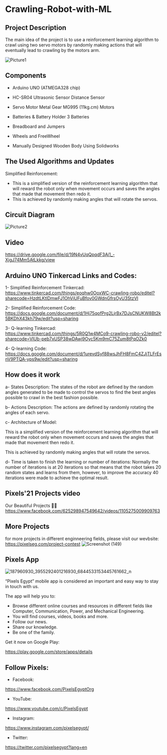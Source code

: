 ﻿# Crawling-Robot-with-ML


## Project Description
The main idea of the project is to use a reinforcement learning algorithm to crawl using two servo motors by randomly making actions that will eventually lead to crawling by the motors arm.

![Picture1](https://user-images.githubusercontent.com/80456446/124988035-ceacf380-e03d-11eb-82ad-f8f3c0914a18.png)


## Components

- Arduino UNO (ATMEGA328 chip)

- HC-SR04 Ultrasonic Sensor
Distance Sensor

- Servo Motor Metal Gear MG995 (11kg.cm)
Motors

- Batteries & Battery Holder
3 Batteries

- Breadboard and Jumpers

- Wheels and FreeWheel

- Manually Designed Wooden Body
Using Solidworks

## The Used Algorithms and Updates
Simplified Reinforcement:

- This is a simplified version of the reinforcement learning algorithm that will reward the robot only when movement occurs and saves the angles that made that movement then redo it.
- This is achieved by randomly making angles that will rotate the servos.

## Circuit Diagram
![Picture2](https://user-images.githubusercontent.com/80456446/124988447-47ac4b00-e03e-11eb-91ac-a2cf3c51767b.png)

## Video
https://drive.google.com/file/d/19N4vUqQpqdF3Ai1_-XjgJ74Mm5AtLkkg/view


## Arduino UNO Tinkercad Links and Codes:
1- Simplified Reinforcement Tinkercad: https://www.tinkercad.com/things/eoqhw0OoxWC-crawling-robo/editel?sharecode=HzdtLKtlDmwFJ1OhViUFuBfov0GWdnGfrsOyU3StzVI

2- Simplified Reinforcement Code: https://docs.google.com/document/d/1Hj75qofPrg2LjrBx7DJsCNUKW8Bt2k5BKDhX43kh79w/edit?usp=sharing

3- Q-learning Tinkercad: https://www.tinkercad.com/things/5R0Q1w4MCo9-crawling-robo-v2/editel?sharecode=VlUb-peb7xUSP38wDAwj9Oyc5Km9mC75Zum8tPqOZk0

4- Q-learning Code: https://docs.google.com/document/d/1urevdSyf88wsJhFH8FmC4ZJjTLFrEsnV9PTQA-yps9w/edit?usp=sharing

## How does it work
a- States Description:
The states of the robot are defined by the random angles generated to be made to control the servos to find the best angles possible to crawl in the best fashion possible.

b- Actions Description:
The actions are defined by randomly rotating the angles of each servo.
 
c- Architecture of Model:

This is a simplified version of the reinforcement learning algorithm that will reward the robot only when movement occurs and saves the angles that made that movement then redo it.

This is achieved by randomly making angles that will rotate the servos.

d- Time is taken to finish the learning or number of iterations:
Normally the number of iterations is at 20 iterations so that means that the robot takes 20 random states and learns from them, however, to improve the accuracy 40 iterations were made to achieve the optimal result.

## Pixels'21 Projects video
Our Beautiful Projects 🖤✨
https://www.facebook.com/625298947549642/videos/1105275009909763

## More Projects
for more projects in different enginneering fields, please visit our wevbsite:
https://pixelseg.com/project-contest
![Screenshot (149)](https://user-images.githubusercontent.com/80456446/124113398-b18b8a00-da6b-11eb-8faf-70db2402673c.png)


## Pixels App 
![187960930_3955292401216930_6844533153445761662_n](https://user-images.githubusercontent.com/80456446/124113684-00392400-da6c-11eb-8779-cea0193eefb6.jpg)

“Pixels Egypt” mobile app is considered an important and easy way to stay in touch with us.

The app will help you to:

- Browse different online courses and resources in different fields like Computer, Communication, Power, and Mechanical Engineering.
- You will find courses, videos, books and more.
- Follow our news.
- Share our knowledge.
- Be one of the family.

Get it now on Google Play:

https://play.google.com/store/apps/details


## Follow Pixels:

- Facebook:

https://www.facebook.com/PixelsEgyptOrg

- YouTube:

https://www.youtube.com/c/PixelsEgypt

- Instagram:

https://www.instagram.com/pixelsegypt/

- Twitter:

https://twitter.com/pixelsegypt?lang=en


